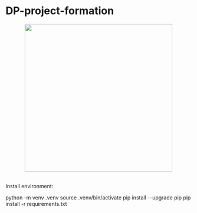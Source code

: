 # DP-project-formation


<div id="header" align="center">
  <img src= 'https://giphy.com/embed/xTk9ZwzuWiyJ8n5Vzq" width="480' width=400>
</div>

<br>


Install environment:

python -m venv .venv
source .venv/bin/activate
pip install --upgrade pip
pip install -r requirements.txt
